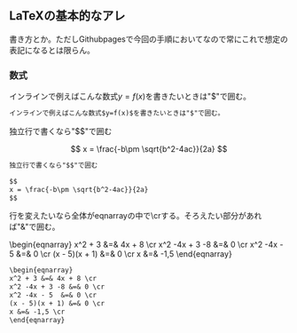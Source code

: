<script type="text/x-mathjax-config">MathJax.Hub.Config({tex2jax:{inlineMath:[['\$','\$'],['\\(','\\)']],processEscapes:true},CommonHTML: {matchFontHeight:false}});</script>
<script type="text/javascript" async src="https://cdnjs.cloudflare.com/ajax/libs/mathjax/2.7.1/MathJax.js?config=TeX-MML-AM_CHTML"></script>

## LaTeXの基本的なアレ

書き方とか。ただしGithubpagesで今回の手順においてなので常にこれで想定の表記になるとは限らん。

### 数式

インラインで例えばこんな数式$y=f(x)$を書きたいときは"$"で囲む。

```markdown
インラインで例えばこんな数式$y=f(x)$を書きたいときは"$"で囲む。
```

独立行で書くなら"$$"で囲む

$$
x = \frac{-b\pm \sqrt{b^2-4ac}}{2a}
$$

```markdown
独立行で書くなら"$$"で囲む

$$
x = \frac{-b\pm \sqrt{b^2-4ac}}{2a}
$$
```

行を変えたいなら全体がeqnarrayの中で\crする。そろえたい部分があれば"&"で囲む。

\begin{eqnarray}
x^2 + 3 &=& 4x + 8 \cr
x^2 -4x + 3 -8 &=& 0 \cr
x^2 -4x - 5  &=& 0 \cr
(x - 5)(x + 1) &=& 0 \cr
x &=& -1,5 
\end{eqnarray}


```markdown
\begin{eqnarray}
x^2 + 3 &=& 4x + 8 \cr
x^2 -4x + 3 -8 &=& 0 \cr
x^2 -4x - 5  &=& 0 \cr
(x - 5)(x + 1) &=& 0 \cr
x &=& -1,5 \cr 
\end{eqnarray}
```



